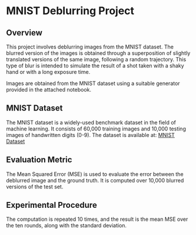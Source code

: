 # MNIST Deblurring Project

## Overview

This project involves deblurring images from the MNIST dataset. The blurred version of the images is obtained through a superposition of slightly translated versions of the same image, following a random trajectory. This type of blur is intended to simulate the result of a shot taken with a shaky hand or with a long exposure time.

Images are obtained from the MNIST dataset using a suitable generator provided in the attached notebook.

## MNIST Dataset

The MNIST dataset is a widely-used benchmark dataset in the field of machine learning. It consists of 60,000 training images and 10,000 testing images of handwritten digits (0-9). The dataset is available at: [MNIST Dataset](http://yann.lecun.com/exdb/mnist/)

## Evaluation Metric

The Mean Squared Error (MSE) is used to evaluate the error between the deblurred image and the ground truth. It is computed over 10,000 blurred versions of the test set.

## Experimental Procedure

The computation is repeated 10 times, and the result is the mean MSE over the ten rounds, along with the standard deviation.
